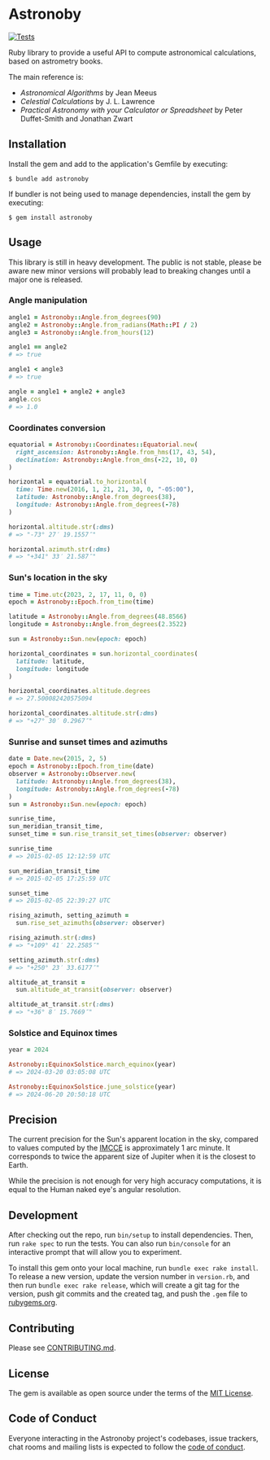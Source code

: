 # Astronoby

[![Tests](https://github.com/rhannequin/astronoby/workflows/Ruby/badge.svg)](https://github.com/rhannequin/astronoby/actions?query=workflow%3ARuby)

Ruby library to provide a useful API to compute astronomical calculations, based
on astrometry books.

The main reference is:
- _Astronomical Algorithms_ by Jean Meeus
- _Celestial Calculations_ by J. L. Lawrence
- _Practical Astronomy with your Calculator or Spreadsheet_ by Peter
  Duffet-Smith and Jonathan Zwart

## Installation

Install the gem and add to the application's Gemfile by executing:

    $ bundle add astronoby

If bundler is not being used to manage dependencies, install the gem by
executing:

    $ gem install astronoby

## Usage

This library is still in heavy development. The public is not stable, please
be aware new minor versions will probably lead to breaking changes until a
major one is released.

### Angle manipulation

```rb
angle1 = Astronoby::Angle.from_degrees(90)
angle2 = Astronoby::Angle.from_radians(Math::PI / 2)
angle3 = Astronoby::Angle.from_hours(12)

angle1 == angle2
# => true

angle1 < angle3
# => true

angle = angle1 + angle2 + angle3
angle.cos
# => 1.0
```

### Coordinates conversion

```rb
equatorial = Astronoby::Coordinates::Equatorial.new(
  right_ascension: Astronoby::Angle.from_hms(17, 43, 54),
  declination: Astronoby::Angle.from_dms(-22, 10, 0)
)

horizontal = equatorial.to_horizontal(
  time: Time.new(2016, 1, 21, 21, 30, 0, "-05:00"),
  latitude: Astronoby::Angle.from_degrees(38),
  longitude: Astronoby::Angle.from_degrees(-78)
)

horizontal.altitude.str(:dms)
# => "-73° 27′ 19.1557″"

horizontal.azimuth.str(:dms)
# => "+341° 33′ 21.587″"
```

### Sun's location in the sky

```rb
time = Time.utc(2023, 2, 17, 11, 0, 0)
epoch = Astronoby::Epoch.from_time(time)

latitude = Astronoby::Angle.from_degrees(48.8566)
longitude = Astronoby::Angle.from_degrees(2.3522)

sun = Astronoby::Sun.new(epoch: epoch)

horizontal_coordinates = sun.horizontal_coordinates(
  latitude: latitude,
  longitude: longitude
)

horizontal_coordinates.altitude.degrees
# => 27.500082420575094

horizontal_coordinates.altitude.str(:dms)
# => "+27° 30′ 0.2967″"
```

### Sunrise and sunset times and azimuths

```rb
date = Date.new(2015, 2, 5)
epoch = Astronoby::Epoch.from_time(date)
observer = Astronoby::Observer.new(
  latitude: Astronoby::Angle.from_degrees(38),
  longitude: Astronoby::Angle.from_degrees(-78)
)
sun = Astronoby::Sun.new(epoch: epoch)

sunrise_time,
sun_meridian_transit_time,
sunset_time = sun.rise_transit_set_times(observer: observer)

sunrise_time
# => 2015-02-05 12:12:59 UTC

sun_meridian_transit_time
# => 2015-02-05 17:25:59 UTC

sunset_time
# => 2015-02-05 22:39:27 UTC

rising_azimuth, setting_azimuth =
  sun.rise_set_azimuths(observer: observer)

rising_azimuth.str(:dms)
# => "+109° 41′ 22.2585″"

setting_azimuth.str(:dms)
# => "+250° 23′ 33.6177″"

altitude_at_transit =
  sun.altitude_at_transit(observer: observer)

altitude_at_transit.str(:dms)
# => "+36° 8′ 15.7669″"
```

### Solstice and Equinox times

```rb
year = 2024

Astronoby::EquinoxSolstice.march_equinox(year)
# => 2024-03-20 03:05:08 UTC

Astronoby::EquinoxSolstice.june_solstice(year)
# => 2024-06-20 20:50:18 UTC
```

## Precision

The current precision for the Sun's apparent location in the sky, compared 
to values computed by the [IMCCE] is approximately 1 arc minute. It corresponds
to twice the apparent size of Jupiter when it is the closest to Earth.

While the precision is not enough for very high accuracy computations, it is
equal to the Human naked eye's angular resolution.

[IMCCE]: https://www.imcce.fr

## Development

After checking out the repo, run `bin/setup` to install dependencies. Then, run
`rake spec` to run the tests. You can also run `bin/console` for an interactive
prompt that will allow you to experiment.

To install this gem onto your local machine, run `bundle exec rake install`. To
release a new version, update the version number in `version.rb`, and then run
`bundle exec rake release`, which will create a git tag for the version, push
git commits and the created tag, and push the `.gem` file to [rubygems.org].

[rubygems.org]: https://rubygems.org

## Contributing

Please see [CONTRIBUTING.md](https://github.com/rhannequin/astronoby/blob/main/CONTRIBUTING.md).

[code of conduct]: https://github.com/rhannequin/astronoby/blob/main/CODE_OF_CONDUCT.md

## License

The gem is available as open source under the terms of the [MIT License].

[MIT License]: https://opensource.org/licenses/MIT

## Code of Conduct

Everyone interacting in the Astronoby project's codebases, issue trackers, chat
rooms and mailing lists is expected to follow the [code of conduct].

[code of conduct]: https://github.com/rhannequin/astronoby/blob/main/CODE_OF_CONDUCT.md
